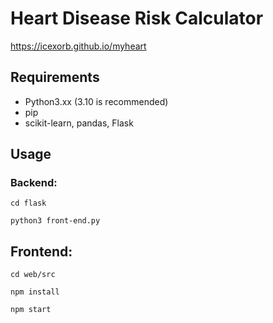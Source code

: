 # Heart Disease Risk Calculator

https://icexorb.github.io/myheart

## Requirements
- Python3.xx (3.10 is recommended)
- pip
- scikit-learn, pandas, Flask

## Usage
### Backend:
`cd flask`

`python3 front-end.py`

## Frontend:
`cd web/src`

`npm install`

`npm start`
